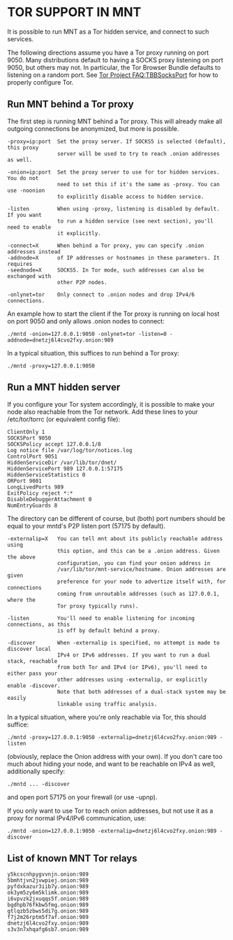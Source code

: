 TOR SUPPORT IN MNT
=======================

It is possible to run MNT as a Tor hidden service, and connect to such services.

The following directions assume you have a Tor proxy running on port 9050. Many
distributions default to having a SOCKS proxy listening on port 9050, but others
may not. In particular, the Tor Browser Bundle defaults to listening on a random
port. See [Tor Project FAQ:TBBSocksPort](https://www.torproject.org/docs/faq.html.en#TBBSocksPort)
for how to properly configure Tor.


Run MNT behind a Tor proxy
----------------------------------

The first step is running MNT behind a Tor proxy. This will already make all
outgoing connections be anonymized, but more is possible.
```
-proxy=ip:port  Set the proxy server. If SOCKS5 is selected (default), this proxy
                server will be used to try to reach .onion addresses as well.

-onion=ip:port  Set the proxy server to use for tor hidden services. You do not
                need to set this if it's the same as -proxy. You can use -noonion
                to explicitly disable access to hidden service.

-listen         When using -proxy, listening is disabled by default. If you want
                to run a hidden service (see next section), you'll need to enable
                it explicitly.

-connect=X      When behind a Tor proxy, you can specify .onion addresses instead
-addnode=X      of IP addresses or hostnames in these parameters. It requires
-seednode=X     SOCKS5. In Tor mode, such addresses can also be exchanged with
                other P2P nodes.

-onlynet=tor    Only connect to .onion nodes and drop IPv4/6 connections.
```

An example how to start the client if the Tor proxy is running on local host on
port 9050 and only allows .onion nodes to connect:
```
./mntd -onion=127.0.0.1:9050 -onlynet=tor -listen=0 -addnode=dnetzj6l4cvo2fxy.onion:989
```

In a typical situation, this suffices to run behind a Tor proxy:
```
./mntd -proxy=127.0.0.1:9050
```

Run a MNT hidden server
-------------------------------

If you configure your Tor system accordingly, it is possible to make your node also
reachable from the Tor network. Add these lines to your /etc/tor/torrc (or equivalent
config file):
```
ClientOnly 1
SOCKSPort 9050
SOCKSPolicy accept 127.0.0.1/8
Log notice file /var/log/tor/notices.log
ControlPort 9051
HiddenServiceDir /var/lib/tor/dnet/
HiddenServicePort 989 127.0.0.1:57175
HiddenServiceStatistics 0
ORPort 9001
LongLivedPorts 989
ExitPolicy reject *:*
DisableDebuggerAttachment 0
NumEntryGuards 8
```

The directory can be different of course, but (both) port numbers should be equal to
your mntd's P2P listen port (57175 by default).
```
-externalip=X   You can tell mnt about its publicly reachable address using
                this option, and this can be a .onion address. Given the above
                configuration, you can find your onion address in
                /var/lib/tor/mnt-service/hostname. Onion addresses are given
                preference for your node to advertize itself with, for connections
                coming from unroutable addresses (such as 127.0.0.1, where the
                Tor proxy typically runs).

-listen         You'll need to enable listening for incoming connections, as this
                is off by default behind a proxy.

-discover       When -externalip is specified, no attempt is made to discover local
                IPv4 or IPv6 addresses. If you want to run a dual stack, reachable
                from both Tor and IPv4 (or IPv6), you'll need to either pass your
                other addresses using -externalip, or explicitly enable -discover.
                Note that both addresses of a dual-stack system may be easily
                linkable using traffic analysis.
```

In a typical situation, where you're only reachable via Tor, this should suffice:
```
./mntd -proxy=127.0.0.1:9050 -externalip=dnetzj6l4cvo2fxy.onion:989 -listen
```

(obviously, replace the Onion address with your own). If you don't care too much
about hiding your node, and want to be reachable on IPv4 as well, additionally
specify:
```
./mntd ... -discover
```

and open port 57175 on your firewall (or use -upnp).

If you only want to use Tor to reach onion addresses, but not use it as a proxy
for normal IPv4/IPv6 communication, use:
```
./mntd -onion=127.0.0.1:9050 -externalip=dnetzj6l4cvo2fxy.onion:989 -discover
```

List of known MNT Tor relays
------------------------------------
```
y5kcscnhpygvvnjn.onion:989
5bmhtjvn2jvwpiej.onion:989
pyfdxkazur3iib7y.onion:989
ok3ym5zy6m5klimk.onion:989
i6vpvzk2jxuqqs5f.onion:989
bgdhpb76fkbw5fmg.onion:989
gtlqzb5zbws5di7g.onion:989
f7j2m26rptm5f7af.onion:989
dnetzj6l4cvo2fxy.onion:989
s3v3n7xhqafg6sb7.onion:989
```
